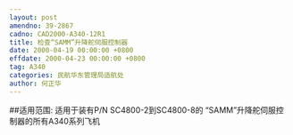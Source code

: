 ```yaml
---
layout: post
amendno: 39-2867
cadno: CAD2000-A340-12R1
title: 检查“SAMM”升降舵伺服控制器
date: 2000-04-19 00:00:00 +0800
effdate: 2000-04-23 00:00:00 +0800
tag: A340
categories: 民航华东管理局适航处
author: 何正华
---
```


##适用范围:
适用于装有P/N SC4800-2到SC4800-8的 “SAMM”升降舵伺服控制器的所有A340系列飞机

